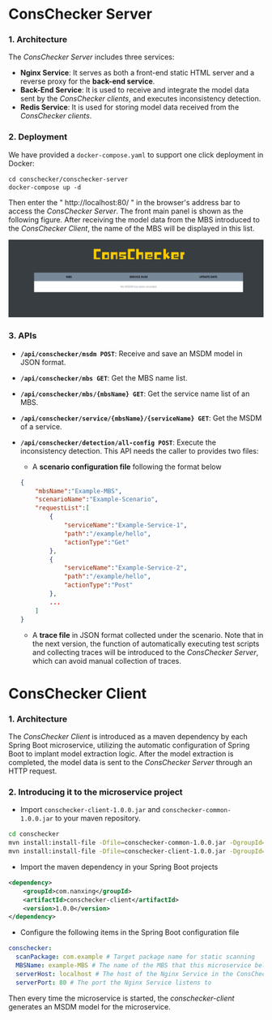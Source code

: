 # ConsChecker Server

### 1. Architecture

The *ConsChecker Server*  includes three services:

- **Nginx Service**: It serves as both a front-end static HTML server and a reverse proxy for the **back-end service**.
- **Back-End Service**: It is used to receive and integrate the model data sent by the *ConsChecker clients*, and executes inconsistency detection.
- **Redis Service**: It is used for storing model data received from the *ConsChecker clients*. 

### 2. Deployment

We have provided a `docker-compose.yaml` to support one click deployment in Docker:

````shell
cd conschecker/conschecker-server
docker-compose up -d
````

Then enter the " http://localhost:80/ " in the browser's address bar to access the *ConsChecker Server*. The front main panel is shown as the following figure. After receiving the model data from the MBS introduced to the *ConsChecker Client*, the name of the MBS will be displayed in this list.

![image-20231024204257834](images/image-20231024204257834.png)

### 3. APIs

- **`/api/conschecker/msdm POST`**: Receive and save an MSDM model in JSON format. 

- **`/api/conschecker/mbs GET`**: Get the MBS name list.

- **`/api/conschecker/mbs/{mbsName} GET`**: Get the service name list of an MBS.

- **`/api/conschecker/service/{mbsName}/{serviceName} GET`**: Get the MSDM of a service.

- **`/api/conschecker/detection/all-config POST`**: Execute the inconsistency detection. This API needs the caller to provides two files:

  - A **scenario configuration file** following the format below

  ```json
  {
      "mbsName":"Example-MBS",
      "scenarioName":"Example-Scenario",
      "requestList":[
          {
              "serviceName":"Example-Service-1",
              "path":"/example/hello",
              "actionType":"Get"
          },
          {
              "serviceName":"Example-Service-2",
              "path":"/example/hello",
              "actionType":"Post"
          },
          ...
      ]
  }
  ```

  - A **trace file** in JSON format collected under the scenario. Note that in the next version, the function of automatically executing test scripts and collecting traces will be introduced to the *ConsChecker Server*, which can avoid manual collection of traces.

# ConsChecker Client

### 1. Architecture

The *ConsChecker Client* is introduced as a maven dependency by each Spring Boot microservice, utilizing the automatic configuration of Spring Boot to implant model extraction logic. After the model extraction is completed, the model data is sent to the *ConsChecker Server* through an HTTP request.

### 2. Introducing it to the microservice project

- Import  `conschecker-client-1.0.0.jar` and  `conschecker-common-1.0.0.jar` to your maven repository.

````bash
cd conschecker
mvn install:install-file -Dfile=conschecker-common-1.0.0.jar -DgroupId=com.nanxing -DartifactId=conschecker-common -Dversion=1.0.0 -Dpackaging=jar
mvn install:install-file -Dfile=conschecker-client-1.0.0.jar -DgroupId=com.nanxing -DartifactId=conschecker-client -Dversion=1.0.0 -Dpackaging=jar
````

- Import  the maven dependency in your Spring Boot projects

````xml
<dependency>
    <groupId>com.nanxing</groupId>
    <artifactId>conschecker-client</artifactId>
    <version>1.0.0</version>
</dependency>
````

- Configure the following  items in the Spring Boot configuration file

````yaml
conschecker:
  scanPackage: com.example # Target package name for static scanning
  MBSName: example-MBS # The name of the MBS that this microservice belongs to
  serverHost: localhost # The host of the Nginx Service in the ConsChecker Server
  serverPort: 80 # The port the Nginx Service listens to
````

Then every time the microservice is started, the *conschecker-client* generates an MSDM model for the microservice.
